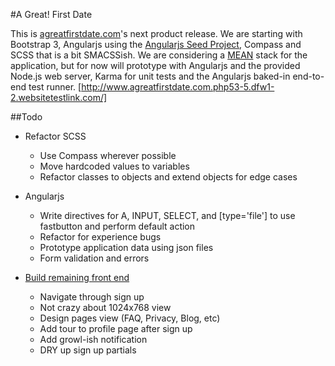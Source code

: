 #A Great! First Date

This is [agreatfirstdate.com](https://agreatfirstdate.com/)'s next product release. We are starting with Bootstrap 3, Angularjs using the [Angularjs Seed Project](https://github.com/angular/angular-seed/), Compass and SCSS that is a bit SMACSSish. We are considering a [MEAN](http://mean.io/) stack for the application, but for now will prototype with Angularjs and the provided Node.js web server, Karma for unit tests and the Angularjs baked-in end-to-end test runner. [http://www.agreatfirstdate.com.php53-5.dfw1-2.websitetestlink.com/]

##Todo

+ Refactor SCSS
  + Use Compass wherever possible
  + Move hardcoded values to variables
  + Refactor classes to objects and extend objects for edge cases

+ Angularjs
  + Write directives for A, INPUT, SELECT, and [type='file'] to use fastbutton and perform default action
  + Refactor for experience bugs
  + Prototype application data using json files
  + Form validation and errors

+ [Build remaining front end](http://goo.gl/IeSVI6)
  + Navigate through sign up
  + Not crazy about 1024x768 view
  + Design pages view (FAQ, Privacy, Blog, etc)
  + Add tour to profile page after sign up
  + Add growl-ish notification
  + DRY up sign up partials